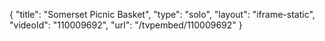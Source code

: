 {
    "title": "Somerset Picnic Basket",
    "type": "solo",
    "layout": "iframe-static",
    "videoId": "110009692",
    "url": "\/tvpembed\/110009692"
}